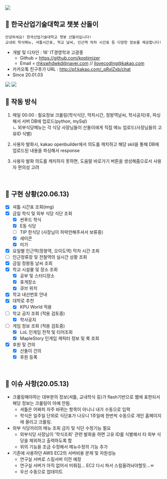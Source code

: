 
<img src = "https://github.com/koptimizer/kakaotalk_chatbot_sandol/blob/master/%EC%82%B0%EB%8F%8C%EC%9D%B4jpeg.jpg">

## 🤖 한국산업기술대학교 챗봇 산돌이
```
안녕하세요! 한국산업기술대학교 챗봇 산돌이입니다!
교내외 학식메뉴, 셔틀시간표, 학교 날씨, 인근역 막차 시간표 등 다양한 정보를 제공합니다!
```
- 개발 및 디자인 : 16' IT경영학과 고광종
  - Github = https://github.com/koptimizer
  - Email = rhkswhdwkd@naver.com // ilovecoding@kakao.com
- 카카오톡 친구추가 URL : http://pf.kakao.com/_pRxlZxb/chat
- Since 20.01.03
<img src = "https://github.com/koptimizer/kakaotalk_chatbot_sandol/blob/master/%EC%BA%A1%EC%B2%981.JPG?raw=true">
<img src = "https://github.com/koptimizer/kakaotalk_chatbot_sandol/blob/master/%EC%BA%A1%EC%B2%98.JPG?raw=true">
<br/>

## 📃 작동 방식
1. 매일 00:00 : 필요정보 크롤링(학식식단, 막차시간, 정왕역날씨, 학사공지)후, 파싱해서 서버 DB에 업로드(python, mySql)<br/>
  ㄴ 외부식당메뉴는 각 식당 사장님들이 산돌이에게 직접 메뉴 업로드(사장님들의 고유ID 식별)

2. 사용자 발화시, kakao openbuilder에서 의도를 캐치하고 해당 skil을 통해 DB에 업로드된 내용을 파싱해서 response

3. 사용자 발화 의도를 캐치하지 못하면, 도움말 바로가기 버튼을 생성해줌으로서 사용자 편의성 고려
<br/>


## 🔎 구현 상황(20.06.13)
- [x] 셔틀 시간표 조회(img)
- [x] 금일 학식 및 외부 식당 식단 조회
    - [x] 썬푸드 학식
    - [x] E동 식당
    - [ ] TIP 한식당 (사장님이 허락안해주셔서 보류중)
    - [x] 세미콘
    - [x] 미가
- [x] 요일별 인근역(정왕역, 오이도역) 막차 시간 조회
- [ ] 인근정류장 및 전철역의 실시간 상황 조회
- [x] 금일 정왕동 날씨 조회
- [x] 학교 시설물 및 장소 조회
    - [x] 공부 및 스터디장소
    - [x] 휴게장소
    - [x] 큐브 위치
- [x] 학교 내선번호 안내
- [x] 대학로 추천
    - [x] KPU World 적용
- [ ] 학교 공지 조회 (적용 검토중)
    - [x] 학사공지 
- [ ] 게임 정보 조회 (적용 검토중)
    - [x] LoL 인게임 전적 및 티어조회
    - [x] MapleStory 인게임 캐릭터 정보 및 룩 조회
- [x] 후원 및 건의
    - [x] 산돌이 건의
    - [x] 후원 등록
<br/>

## 🔧 이슈 사항(20.05.13)
- 크롤링해야하는 대부분의 정보(셔틀, 교내학식 등)가 flash기반으로 웹에 표현되서 해당 정보는 크롤링이 아예 안됨.
  - 셔틀은 어짜피 자주 바뀌는 항목이 아니니 내가 수동으로 입력
  - 학식은 일주일 단위로 식단표가 나오니 1주일에 한번씩 수동으로 개인 홈페이지에 올리고 크롤링.
- 외부 식당끼리의 메뉴 조회 금지 및 식단 수정기능 필요
  - 외부식당 사장님이 '학식조회' 관련 발화을 하면 고유 ID를 식별해서 타 외부 식당을 제외하고 출력하도록 함
  - 위의 기능을 조금 수정해서 메뉴수정의 기능 추가
- 기존에 사용하던 AWS EC2의 서버비용 문제 및 자원성능
  - 연구실 서버로 스킬서버 이전 예정
  - 연구실 서버가 아직 없어서 미뤄짐... EC2 다시 파서 스킬올려놔야할듯...ㅠ
  - 우선 수동으로 업데이트
<br/>

